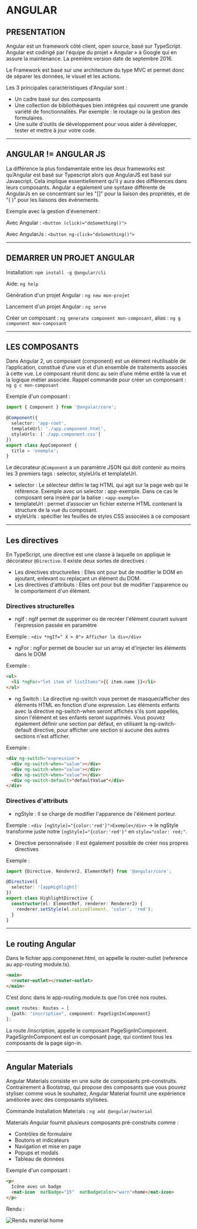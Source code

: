 # ANGULAR

## PRESENTATION

Angular est un framework côté client, open source, basé sur TypeScript. Angular est codirigé par l'équipe du projet « Angular » à Google qui en assure la maintenance.
La première version date de septembre 2016.

Le Framework est basé sur une architecture du type MVC et permet donc de séparer les données, le visuel et les actions.

Les 3 principales caractéristiques d'Angular sont :

- Un cadre basé sur des composants
- Une collection de bibliothèques bien intégrées qui couvrent une grande variété de fonctionnalités. Par exemple : le routage ou la gestion des formulaires.
- Une suite d'outils de développement pour vous aider à développer, tester et mettre à jour votre code.

___

## ANGULAR != ANGULAR JS

La différence la plus fondamentale entre les deux frameworks est qu’Angular est basé sur Typescript alors que AngularJS est basé sur Javascript. Cela implique essentiellement qu’il y aura des différences dans leurs composants.
Angular a également une syntaxe différente de AngularJs en se concentrant sur les "[]" pour la liaison des propriétés, et de "( )" pour les liaisons des événements.

Exemple avec la gestion d'évenement :

Avec Angular : `<button (click)="doSomething()">`

Avec AngularJs : `<button ng-click="doSomething()">`

___

## DEMARRER UN PROJET ANGULAR

Installation: `npm install -g @angular/cli`

Aide: `ng help`

Génération d'un projet Angular : `ng new mon-projet`

Lancement d'un projet Angular :  `ng serve`

Créer un composant : `ng generate component mon-composant`, alias :  `ng g component mon-composant`

___

## LES COMPOSANTS

Dans Angular 2, un composant (component) est un élément réutilisable de l’application, constitué d’une vue et d’un ensemble de traitements associés à cette vue. Le composant réunit donc au sein d’une même entité la vue et la logique métier associée.
Rappel commande pour créer un componsant : `ng g c mon-composant`

Exemple d'un composant :

```typescript
import { Component } from '@angular/core';

@Component({
  selector: 'app-root',
  templateUrl: './app.component.html',
  styleUrls: ['./app.component.css']
})
export class AppComponent {
  title = 'exemple';
}
```

Le décorateur `@Component` a un paramètre JSON qui doit contenir au moins les 3 premiers tags : selector, styleUrls et templateUrl.

- selector : Le sélecteur défini le tag HTML qui agit sur la page web qui le référence. Exemple avec un selector : app-exemple. Dans ce cas le composant sera inséré par la balise : `<app-exemple>`
- templateUrl : permet d’associer un fichier externe HTML contenant la structure de la vue du composant.
- styleUrls : spécifier les feuilles de styles CSS associées à ce composant

___

## Les directives
  
En TypeScript, une directive est une classe à laquelle on applique le décorateur `@Directive`. Il existe deux sortes de directives :

- Les directives structurelles : Elles ont pour but de modifier le DOM en ajoutant, enlevant ou replaçant un élément du DOM.
- Les directives d'attributs : Elles ont pour but de modifier l'apparence ou le comportement d'un élément.

### Directives structurelles

- ngIf : ngIf permet de supprimer ou de recréer  l'élément courant suivant l'expression passée en paramètre

Exemple : `<div *ngIf=" X > 0"> Afficher la div</div>`

- ngFor : ngFor permet de boucler sur un array et d'injecter les éléments dans le DOM

Exemple :

```html
<ul>
  <li *ngFor="let item of listItems">{{ item.name }}</li>
</ul>
```

- ng Switch : La directive ng-switch vous permet de masquer/afficher des éléments HTML en fonction d'une expression. Les éléments enfants avec la directive ng-switch-when seront affichés s'ils sont appellés, sinon l'élément et ses enfants seront supprimés. Vous pouvez également définir une section par défaut, en utilisant la ng-switch-default directive, pour afficher une section si aucune des autres sections n'est afficher.

Exemple :

```html
<div ng-switch="expression">
  <div ng-switch-when="value"></div>
  <div ng-switch-when="value"></div>
  <div ng-switch-when="value"></div>
  <div ng-switch-default>"defaultValue"</div>
</div>
```

### Directives d'attributs

- ngStyle : Il se charge de modifier l'apparence de l'élément porteur.

Exemple : `<div [ngStyle]="{color:'red'}">Exemple</div>` -> le ngStyle transforme juste notre `[ngStyle]="{color:'red'}"` en `style="color: red;"`.

- Directive personnalisée : Il est également possible de créer nos propres directives

Exemple :

```typescript
import {Directive, Renderer2, ElementRef} from '@angular/core';

@Directive({
  selector: '[appHighlight]'
})
export class HighlightDirective {
  constructor(el: ElementRef, renderer: Renderer2) {
    renderer.setStyle(el.nativeElement, 'color', 'red');
  }
}
```

___

## Le routing Angular

Dans le fichier app.componenet.html, on appelle le router-outlet (reference au app-routing module.ts).

```html
<main>
  <router-outlet></router-outlet>
</main>
```

C’est donc dans le app-routing.module.ts que l’on créé nos routes.

```typescript
const routes: Routes = [
  {path: "inscription", component: PageSignInComponent}
];
```

La route /inscription, appelle le composant PageSignInComponent.
PageSignInComponent est un composant page, qui contient tous les composants de la page sign-in.

___

## Angular Materials

Angular Materials consiste en une suite de composants pré-construits. Contrairement à Bootstrap, qui propose des composants que vous pouvez styliser comme vous le souhaitez, Angular Material fournit une expérience améliorée avec des composants stylisées.

Commande Installation Materials : `ng add @angular/material`

Materials Angular fournit plusieurs composants pré-construits comme :

- Contrôles de formulaire
- Boutons et indicateurs
- Navigation et mise en page
- Popups et modals
- Tableau de données

Exemple d'un composant :

```html
<p>
  Icône avec un badge
  <mat-icon  matBadge="15"  matBadgeColor="warn">home</mat-icon> 
</p>
```

Rendu :

![Rendu material home](https://user-images.githubusercontent.com/57954522/177567309-83988e0a-ab9e-40b7-b4f2-680c043b6ab4.png "Rendu material home")
